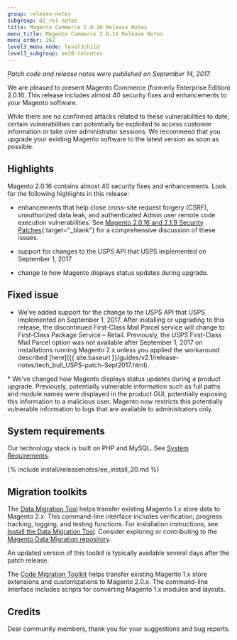 ```yaml
---
group: release-notes
subgroup: 02_rel-notes
title: Magento Commerce 2.0.16 Release Notes
menu_title: Magento Commerce 2.0.16 Release Notes
menu_order: 262
level3_menu_node: level3child
level3_subgroup: ee20-relnotes 
---
```


*Patch code and release notes were published on September 14, 2017.* 

We are pleased to present Magento Commerce (formerly Enterprise Edition) 2.0.16. This release includes almost 40 security fixes and enhancements to your Magento software.

<div class="bs-callout bs-callout-warning" markdown="1">
While there are no confirmed attacks related to these vulnerabilities to date, certain vulnerabilities can potentially be exploited to access customer information or take over administrator sessions. We recommend that you upgrade your existing Magento software to the latest version as soon as possible.
</div>

## Highlights

Magento 2.0.16 contains almost 40 security fixes and enhancements.  Look for the following highlights in this release:


* enhancements that help close cross-site request forgery (CSRF), unauthorized data leak, and authenticated Admin user remote code execution 
vulnerabilities. See [Magento 2.0.16 and 2.1.9 Security Patches](https://magento.com/security/patches/magento-2016-and-219-security-update){:target="_blank"} for a comprehensive discussion of these issues. 

* support for changes to the USPS API that USPS implemented on September 1, 2017

* change to how Magento displays status updates during upgrade.

## Fixed issue

* We’ve added support for the change to the USPS API that USPS implemented on September 1, 2017. After installing or upgrading to this release, the discontinued First-Class Mail Parcel service will change to First-Class Package Service – Retail. Previously, the USPS First-Class Mail Parcel option was not available after September 1, 2017 on installations running Magento 2.x unless you applied the workaround described [here]({{ site.baseurl }}/guides/v2.1/release-notes/tech_bull_USPS-patch-Sept2017.html).

<!--- 60835 -->* We’ve changed how Magento displays status updates during a product upgrade. Previously, potentially vulnerable information such as full paths and module names were displayed in the product GUI, potentially exposing this information to a malicious user. Magento now restricts this potentially vulnerable information to logs that are available to administrators only.

## System requirements

Our technology stack is built on PHP and MySQL. See
<a href="{{ page.baseurl }}/install-gde/system-requirements.html" target="_blank">System Requirements</a>.


{% include install/releasenotes/ee_install_20.md %}

## Migration toolkits

The <a href="{{ page.baseurl }}/migration/migration-migrate.html" target="_blank">Data Migration Tool</a> helps transfer existing Magento 1.x store data to Magento 2.x. This command-line interface includes verification, progress tracking, logging, and testing functions. For installation instructions, see  <a href="{{ page.baseurl }}/migration/migration-tool-install.html" target="_blank">Install the Data Migration Tool</a>. Consider exploring or contributing to the <a href="https://github.com/magento/data-migration-tool" target="_blank"> Magento Data Migration repository</a>.

An updated version of this toolkit is typically available several days after the patch release.

The <a href="https://github.com/magento/code-migration" target="_blank">Code Migration Toolkit</a> helps transfer existing Magento 1.x store extensions and customizations to Magento 2.0.x. The command-line interface includes scripts for converting Magento 1.x modules and layouts.

## Credits

Dear community members, thank you for your suggestions and bug reports.
